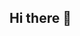 ## Hi there 👋

<!--
**kilekon/kilekon** is a ✨ _special_ ✨ repository because its `README.md` (this file) appears on your GitHub profile.

Here are some ideas to get you started:

- 🔭 I’m currently working on ... developer, database creator, website creator 
- 🌱 I’m currently learning ... masters for IT
- 👯 I’m looking to collaborate on ... media 
- 🤔 I’m looking for help with ...
- 💬 Ask me about ... developer, coding 
- 📫 How to reach me: ... Whatsapp+254701408993, charleskilekon6@gmail.com
- 😄 Pronouns: ...
- ⚡ Fun fact: ...
-->
